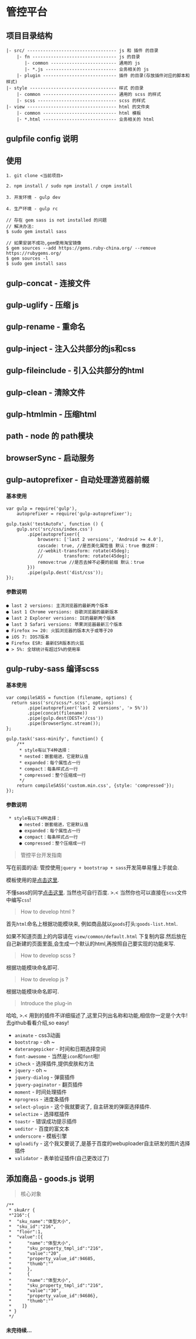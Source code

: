 # 管控平台

## 项目目录结构

```
|- src/ ---------------------------------- js 和 插件 的目录
    |- fn -------------------------------- js 的目录
       |- common ------------------------- 通用的 js
       |- *.js --------------------------- 业务相关的 js
    |- plugin ---------------------------- 插件 的目录(存放插件对应的脚本和样式)
|- style --------------------------------- 样式 的目录
    |- common ---------------------------- 通用的 scss 的样式
    |- scss ------------------------------ scss 的样式
|- view ---------------------------------- html 的文件夹
    |- common ---------------------------- html 模板
    |- *.html ---------------------------- 业务相关的 html
```

## gulpfile config 说明

## 使用

```
1. git clone <当前项目>

2. npm install / sudo npm install / cnpm install

3. 开发环境 - gulp dev

4. 生产环境 - gulp rc

// 存在 gem sass is not installed 的问题
// 解决办法:
$ sudo gem install sass

// 如果安装不成功,gem使用淘宝镜像
$ gem sources --add https://gems.ruby-china.org/ --remove https://rubygems.org/
$ gem sources -l
$ sudo gem install sass

```

## gulp-concat - 连接文件

## gulp-uglify - 压缩 js

## gulp-rename - 重命名

## gulp-inject - 注入公共部分的js和css

## gulp-fileinclude - 引入公共部分的html

## gulp-clean - 清除文件

## gulp-htmlmin - 压缩html

## path - node 的 path模块

## browserSync - 启动服务

## gulp-autoprefixer - 自动处理游览器前缀

#### 基本使用

```
var gulp = require('gulp'),
    autoprefixer = require('gulp-autoprefixer');

gulp.task('testAutoFx', function () {
    gulp.src('src/css/index.css')
        .pipe(autoprefixer({
            browsers: ['last 2 versions', 'Android >= 4.0'],
            cascade: true, //是否美化属性值 默认：true 像这样：
            //-webkit-transform: rotate(45deg);
            //        transform: rotate(45deg);
            remove:true //是否去掉不必要的前缀 默认：true
        }))
        .pipe(gulp.dest('dist/css'));
});
```

#### 参数说明

```
● last 2 versions: 主流浏览器的最新两个版本
● last 1 Chrome versions: 谷歌浏览器的最新版本
● last 2 Explorer versions: IE的最新两个版本
● last 3 Safari versions: 苹果浏览器最新三个版本
● Firefox >= 20: 火狐浏览器的版本大于或等于20
● iOS 7: IOS7版本
● Firefox ESR: 最新ESR版本的火狐
● > 5%: 全球统计有超过5%的使用率
```

## gulp-ruby-sass 编译scss

#### 基本使用

```
var compileSASS = function (filename, options) {
  return sass('src/scss/*.scss', options)
        .pipe(autoprefixer('last 2 versions', '> 5%'))
        .pipe(concat(filename))
        .pipe(gulp.dest(DEST+'/css'))
        .pipe(browserSync.stream());
};

gulp.task('sass-minify', function() {
    /**
     * style有以下4种选择：
     * nested：嵌套缩进，它是默认值
     * expanded：每个属性占一行
     * compact：每条样式占一行
     * compressed：整个压缩成一行
     */
    return compileSASS('custom.min.css', {style: 'compressed'});
});
```

#### 参数说明

```
 * style有以下4种选择：
     ● nested：嵌套缩进，它是默认值
     ● expanded：每个属性占一行
     ● compact：每条样式占一行
     ● compressed：整个压缩成一行
```

> 管控平台开发指南

写在前面的话: 管控使用`jquery + bootstrap + sass`开发简单易懂上手就会.

模板使用的是[点击这里](https://github.com/puikinsh/gentelella).

不懂sass的同学[点击这里](http://www.sasschina.com/guide/). 当然也可自行百度. >.< 当然你也可以直接在`scss`文件中编写`css`!

> How to develop html ?

首先`html`命名上根据功能模块来, 例如商品就以`goods`打头:`goods-list.html`.

如果不知道页面上的内容请在 `view/common/default.html` 下复制内容.然后放在自己新建的页面里面,会生成一个默认的html,再按照自己要实现的功能来写.

> How to develop scss ?

根据功能模块命名即可.

> How to develop js ?

根据功能模块命名即可.

> Introduce the plug-in

哈哈, >.< 用到的插件不详细描述了,这里只列出名称和功能,相信你一定是个大牛! 去github看看介绍,so easy!

* `animate` - css3动画
* `bootstrap` - oh ~
* `daterangepicker` - 时间和日期选择空间
* `font-awesome` - 当然是`icon`和`font`啦!
* `iCheck` - 选择插件,提供皮肤和方法
* `jquery` - oh ~
* `jquery-dialog` - 弹窗插件
* `jquery-paginator` - 翻页插件
* `moment` - 时间处理插件
* `nprogress` - 进度条插件
* `select-plugin` - 这个我就要说了, 自主研发的弹窗选择插件.
* `selectize` - 选择框插件
* `toastr` - 错误成功提示插件
* `ueditor` - 百度的富文本
* `underscore` - 模板引擎
* `uploadify` - 这个我又要说了,是基于百度的webuploader自主研发的图片选择插件
* `validator` - 表单验证插件(自己更改过了)

## 添加商品 - goods.js 说明

> 核心对象

```
/**
 * skuArr {
 *"216":{
 *  "sku_name":"体型大小",
 *  "sku_id":"216",
 *  "floor":1,
 *  "value":[{
 *      "name":"体型大小",
 *      "sku_property_tmpl_id":"216",
 *      "value":"20",
 *      "property_value_id":94685,
 *      "thumb":""
 *      },
 *      {
 *      "name":"体型大小",
 *      "sku_property_tmpl_id":"216",
 *      "value":"30",
 *      "property_value_id":94686},
 *      "thumb":""
 *    ]}
 * }
 */
```

#### 未完待续...



